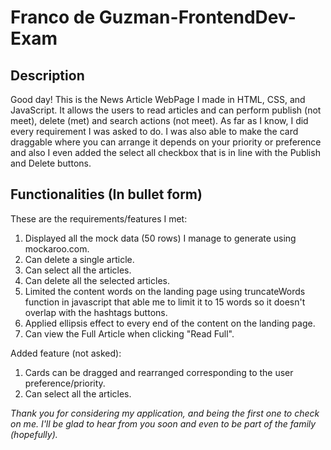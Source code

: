 # Franco de Guzman-FrontendDev-Exam

## Description
Good day! This is the News Article WebPage I made in HTML, CSS, and JavaScript. It allows the users to read articles and can perform publish (not meet), delete (met) and search actions (not meet). As far as I know, I did every requirement I was asked to do. I was also able to make the card draggable where you can arrange it depends on your priority or preference and also I even added the select all checkbox that is in line with the Publish and Delete buttons.

## Functionalities (In bullet form)
These are the requirements/features I met:
1. Displayed all the mock data (50 rows) I manage to generate using mockaroo.com.
2. Can delete a single article.
3. Can select all the articles.
4. Can delete all the selected articles.
5. Limited the content words on the landing page using truncateWords function in javascript that able me to limit it to 15 words so it doesn't overlap with the hashtags buttons.
6. Applied ellipsis effect to every end of the content on the landing page.
7. Can view the Full Article when clicking "Read Full".

Added feature (not asked):
1. Cards can be dragged and rearranged corresponding to the user preference/priority.
2. Can select all the articles.

*Thank you for considering my application, and being the first one to check on me. I'll be glad to hear from you soon and even to be part of the family (hopefully).*
